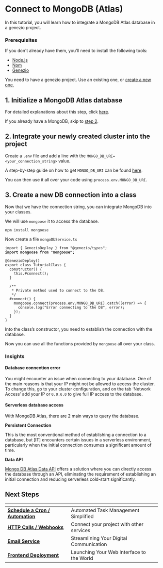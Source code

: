 # Connect to MongoDB (Atlas)

In this tutorial, you will learn how to integrate a MongoDB Atlas database in a genezio project.

### Prerequisites

If you don't already have them, you'll need to install the following tools:

* [Node.js](https://nodejs.org/en/download/current)
* [Npm](https://docs.npmjs.com/downloading-and-installing-node-js-and-npm)
* [Genezio](connect-to-mongodb-atlas.md#getting-started)

You need to have a genezio project. Use an existing one, or [create a new one.](../getting-started.md)

## 1. Initialize a MongoDB Atlas database

For detailed explanations about this step, click [here](https://www.mongodb.com/basics/clusters/mongodb-cluster-setup).

If you already have a MongoDB, skip to [step 2](connect-to-mongodb-atlas.md#id-2.-integrate-your-newly-created-cluster-into-the-project).

## 2. **Integrate your newly created cluster into the project**

Create a `.env` file and add a line with the `MONGO_DB_URI=<your_connection_string>` value.&#x20;

A step-by-step guide on how to get `MONGO_DB_URI` can be found [here](https://www.mongodb.com/basics/mongodb-connection-string).

You can then use it all over your code using `process.env.MONGO_DB_URI`.

## 3. **Create a new DB connection into a class**

Now that we have the connection string, you can integrate MongoDB into your classes.

We will use `mongoose` it to access the database.

```
npm install mongoose
```

Now create a file `mongoDbService.ts`

<pre class="language-typescript" data-title="mongoDbService.ts" data-line-numbers><code class="lang-typescript">import { GenezioDeploy } from "@genezio/types";
<strong>import mongoose from "mongoose";
</strong>
@GenezioDeploy()
export class TutorialClass {
  constructor() {
    this.#connect();
  }

  /**
   * Private method used to connect to the DB.
   */
  #connect() {
    mongoose.connect(process.env.MONGO_DB_URI).catch((error) => {
      console.log("Error connecting to the DB", error);
    });
  }
}
</code></pre>

Into the class’s constructor, you need to establish the connection with the database.

Now you can use all the functions provided by `mongoose` all over your class.

### **Insights** <a href="#insights" id="insights"></a>

#### **Database connection error** <a href="#database-connection-error" id="database-connection-error"></a>

You might encounter an issue when connecting to your database. One of the main reasons is that your IP might not be allowed to access the cluster. To change this, go to your cluster configuration, and on the tab ‘Network Access’ add your IP or `0.0.0.0` to give full IP access to the database.

#### **Serverless database access** <a href="#serverless-database-access" id="serverless-database-access"></a>

With MongoDB Atlas, there are 2 main ways to query the database.

**Persistent Connection**

This is the most conventional method of establishing a connection to a database, but \[IT] encounters certain issues in a serverless environment, particularly when the initial connection consumes a significant amount of time.

**Data API**

[Mongo DB Atlas Data API](https://www.mongodb.com/docs/atlas/api/data-api/) offers a solution where you can directly access the database through an API, eliminating the requirement of establishing an initial connection and reducing serverless cold-start significantly.

## Next Steps

<table data-card-size="large" data-view="cards"><thead><tr><th></th><th></th><th data-hidden></th></tr></thead><tbody><tr><td><a href="broken-reference"><strong>Schedule a Cron / Automation</strong></a></td><td>Automated Task Management Simplified</td><td></td></tr><tr><td><a href="../features/http-methods-webhooks.md"><strong>HTTP Calls / Webhooks</strong></a></td><td>Connect your project with other services</td><td></td></tr><tr><td><a href="../features/email-service.md"><strong>Email Service</strong></a></td><td>Streamlining Your Digital Communication</td><td></td></tr><tr><td><a href="../features/frontend-deployment.md"><strong>Frontend Deployment</strong></a></td><td>Launching Your Web Interface to the World</td><td></td></tr></tbody></table>

